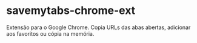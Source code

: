 savemytabs-chrome-ext
=====================

Extensão para o Google Chrome. Copia URLs das abas abertas, adicionar aos favoritos ou cópia na memória.